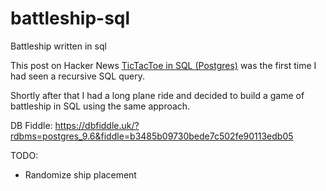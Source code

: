 # battleship-sql
Battleship written in sql

This post on Hacker News [TicTacToe in SQL (Postgres)](https://news.ycombinator.com/item?id=18120435) was the first time I had seen a recursive SQL query.

Shortly after that I had a long plane ride and decided to build a game of battleship in SQL using the same approach.

DB Fiddle: https://dbfiddle.uk/?rdbms=postgres_9.6&fiddle=b3485b09730bede7c502fe90113edb05

TODO:
 - Randomize ship placement
